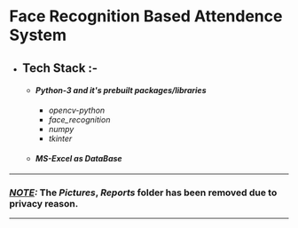 # Face Recognition Based Attendence System 

- ## Tech Stack :-
    - #### ***Python-3 and it's prebuilt packages/libraries***
        - *opencv-python*
        - *face_recognition*
        - *numpy*
        - *tkinter*
    - #### ***MS-Excel as DataBase***
---
### ***<u>NOTE</u>:*** The *Pictures*, *Reports* folder has been removed due to privacy reason.
---
